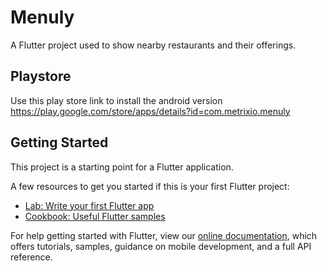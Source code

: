 # Menuly

A Flutter project used to show nearby restaurants and their offerings.

## Playstore
Use this play store link to install the android version https://play.google.com/store/apps/details?id=com.metrixio.menuly

## Getting Started

This project is a starting point for a Flutter application.

A few resources to get you started if this is your first Flutter project:

- [Lab: Write your first Flutter app](https://flutter.dev/docs/get-started/codelab)
- [Cookbook: Useful Flutter samples](https://flutter.dev/docs/cookbook)

For help getting started with Flutter, view our
[online documentation](https://flutter.dev/docs), which offers tutorials,
samples, guidance on mobile development, and a full API reference.
